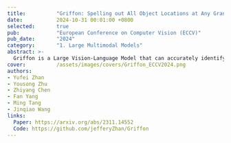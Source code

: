 ```yaml
---
title:          "Griffon: Spelling out All Object Locations at Any Granularity with Large Language Models"
date:           2024-10-31 00:01:00 +0800
selected:       true
pub:            "European Conference on Computer Vision (ECCV)"
pub_date:       "2024"
category:       "1. Large Multimodal Models"
abstract: >-
  Griffon is a Large Vision-Language Model that can accurately identify and locate objects of interest based on free-form texts. It is realized with a unified data format consisting pure text, without introducing any specific tokens or expert models.
cover:          /assets/images/covers/Griffon_ECCV2024.png
authors:
- Yufei Zhan
- Yousong Zhu
- Zhiyang Chen
- Fan Yang
- Ming Tang
- Jinqiao Wang
links:
  Paper: https://arxiv.org/abs/2311.14552
  Code: https://github.com/jefferyZhan/Griffon
---
```


